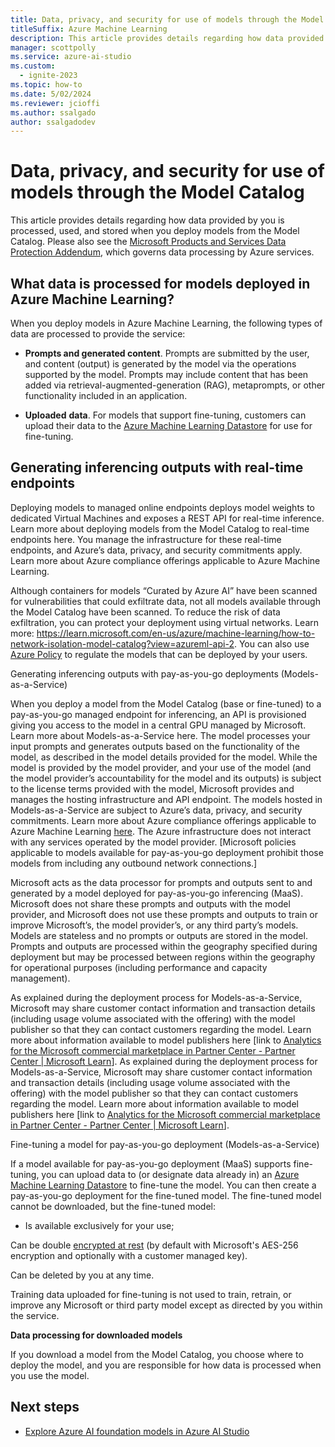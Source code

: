 ```yaml
---
title: Data, privacy, and security for use of models through the Model Catalog
titleSuffix: Azure Machine Learning
description: This article provides details regarding how data provided by you is processed, used, and stored when you deploy models from the Model Catalog.
manager: scottpolly
ms.service: azure-ai-studio
ms.custom:
  - ignite-2023
ms.topic: how-to
ms.date: 5/02/2024
ms.reviewer: jcioffi
ms.author: ssalgado
author: ssalgadodev
---
```

# Data, privacy, and security for use of models through the Model Catalog

This article provides details regarding how data provided by you is processed, used, and stored when you deploy models from the Model Catalog. Please also see the [Microsoft Products and Services Data Protection Addendum](https://aka.ms/DPA), which governs data processing by Azure services.

## What data is processed for models deployed in Azure Machine Learning?

When you deploy models in Azure Machine Learning, the following types of data are processed to provide the service:

* **Prompts and generated content**. Prompts are submitted by the user, and content (output) is generated by the model via the operations supported by the model. Prompts may include content that has been added via retrieval-augmented-generation (RAG), metaprompts, or other functionality included in an application. 

* **Uploaded** **data**. For models that support fine-tuning, customers can upload their data to the [Azure Machine Learning Datastore](https://learn.microsoft.com/en-us/azure/machine-learning/concept-data?view=azureml-api-2) for use for fine-tuning.

## Generating inferencing outputs with real-time endpoints

Deploying models to managed online endpoints deploys model weights to dedicated Virtual Machines and exposes a REST API for real-time inference. Learn more about deploying models from the Model Catalog to real-time endpoints here. You manage the infrastructure for these real-time endpoints, and Azure’s data, privacy, and security commitments apply. Learn more about Azure compliance offerings applicable to Azure Machine Learning.

Although containers for models “Curated by Azure AI” have been scanned for vulnerabilities that could exfiltrate data, not all models available through the Model Catalog have been scanned. To reduce the risk of data exfiltration, you can protect your deployment using virtual networks. Learn more: <https://learn.microsoft.com/en-us/azure/machine-learning/how-to-network-isolation-model-catalog?view=azureml-api-2>. You can also use [Azure Policy](https://learn.microsoft.com/en-us/azure/machine-learning/how-to-regulate-registry-deployments?view=azureml-api-2) to regulate the models that can be deployed by your users.



Generating inferencing outputs with pay-as-you-go deployments (Models-as-a-Service)

When you deploy a model from the Model Catalog (base or fine-tuned) to a pay-as-you-go managed endpoint for inferencing, an API is provisioned giving you access to the model in a central GPU managed by Microsoft. Learn more about Models-as-a-Service here. The model processes your input prompts and generates outputs based on the functionality of the model, as described in the model details provided for the model. While the model is provided by the model provider, and your use of the model (and the model provider’s accountability for the model and its outputs) is subject to the license terms provided with the model, Microsoft provides and manages the hosting infrastructure and API endpoint. The models hosted in Models-as-a-Service are subject to Azure’s data, privacy, and security commitments. Learn more about Azure compliance offerings applicable to Azure Machine Learning  [here](https://servicetrust.microsoft.com/DocumentPage/7adf2d9e-d7b5-4e71-bad8-713e6a183cf3). The Azure infrastructure does not interact with any services operated by the model provider. [Microsoft policies applicable to models available for pay-as-you-go deployment prohibit those models from including any outbound network connections.] 

Microsoft acts as the data processor for prompts and outputs sent to and generated by a model deployed for pay-as-you-go inferencing (MaaS). Microsoft does not share these prompts and outputs with the model provider, and Microsoft does not use these prompts and outputs to train or improve Microsoft’s, the model provider’s, or any third party’s models. Models are stateless and no prompts or outputs are stored in the model. Prompts and outputs are processed within the geography specified during deployment but may be processed between regions within the geography for operational purposes (including performance and capacity management).

As explained during the deployment process for Models-as-a-Service, Microsoft may share customer contact information and transaction details (including usage volume associated with the offering) with the model publisher so that they can contact customers regarding the model. Learn more about information available to model publishers here [link to [Analytics for the Microsoft commercial marketplace in Partner Center - Partner Center | Microsoft Learn](https://learn.microsoft.com/en-us/partner-center/analytics)]. As explained during the deployment process for Models-as-a-Service, Microsoft may share customer contact information and transaction details (including usage volume associated with the offering) with the model publisher so that they can contact customers regarding the model. Learn more about information available to model publishers here [link to [Analytics for the Microsoft commercial marketplace in Partner Center - Partner Center | Microsoft Learn](https://learn.microsoft.com/en-us/partner-center/analytics)]. 

Fine-tuning a model for pay-as-you-go deployment (Models-as-a-Service)

If a model available for pay-as-you-go deployment (MaaS) supports fine-tuning, you can upload data to (or designate data already in) an [Azure Machine Learning Datastore](https://learn.microsoft.com/en-us/azure/machine-learning/concept-data?view=azureml-api-2) to fine-tune the model. You can then create a pay-as-you-go deployment for the fine-tuned model. The fine-tuned model cannot be downloaded, but the fine-tuned model:

* Is available exclusively for your use;

Can be double [encrypted at rest](https://learn.microsoft.com/en-us/azure/ai-services/openai/encrypt-data-at-rest) (by default with Microsoft's AES-256 encryption and optionally with a customer managed key).

Can be deleted by you at any time.

Training data uploaded for fine-tuning is not used to train, retrain, or improve any Microsoft or third party model except as directed by you within the service. 

**Data processing for downloaded models**

If you download a model from the Model Catalog, you choose where to deploy the model, and you are responsible for how data is processed when you use the model. 

## Next steps

- [Explore Azure AI foundation models in Azure AI Studio](models-foundation-azure-ai.md)
